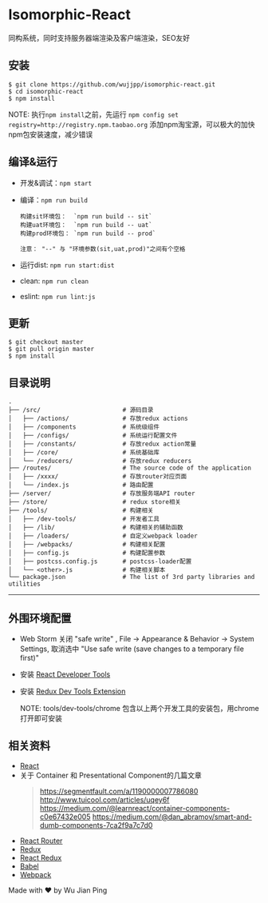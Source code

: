 # Isomorphic-React
同构系统，同时支持服务器端渲染及客户端渲染，SEO友好

## 安装

```shell
$ git clone https://github.com/wujjpp/isomorphic-react.git
$ cd isomorphic-react
$ npm install
```
NOTE: 执行`npm install`之前，先运行 `npm config set registry=http://registry.npm.taobao.org` 添加npm淘宝源，可以极大的加快npm包安装速度，减少错误

## 编译&运行
- 开发&调试：`npm start`
- 编译：`npm run build`

      构建sit环境包：  `npm run build -- sit`
      构建uat环境包：  `npm run build -- uat`
      构建prod环境包： `npm run build -- prod`

      注意： "--" 与 "环境参数(sit,uat,prod)"之间有个空格

- 运行dist: `npm run start:dist`
- clean: `npm run clean`
- eslint: `npm run lint:js`

## 更新
```shell
$ git checkout master
$ git pull origin master
$ npm install
```

## 目录说明
```
.
├── /src/                       # 源码目录
│   ├── /actions/               # 存放redux actions
│   ├── /components             # 系统级组件   
│   ├── /configs/               # 系统运行配置文件
│   ├── /constants/             # 存放redux action常量
│   ├── /core/                  # 系统基础库
│   └── /reducers/              # 存放redux reducers
├── /routes/                    # The source code of the application
│   ├── /xxxx/                  # 存放router对应页面   
│   └── /index.js               # 路由配置
├── /server/                    # 存放服务端API router
├── /store/                     # redux store相关
├── /tools/                     # 构建相关
│   ├── /dev-tools/             # 开发者工具
│   ├── /lib/                   # 构建相关的辅助函数
│   ├── /loaders/               # 自定义webpack loader
│   ├── /webpacks/              # 构建相关配置
│   ├── config.js               # 构建配置参数
│   ├── postcss.config.js       # postcss-loader配置
│   └── <other>.js              # 构建相关脚本
└── package.json                # The list of 3rd party libraries and utilities
```
---

## 外围环境配置
- Web Storm 关闭 "safe write" , File -> Appearance & Behavior -> System Settings, 取消选中 "Use safe write (save changes to a temporary file first)"  
- 安装 [React Developer Tools](https://chrome.google.com/webstore/detail/react-developer-tools/fmkadmapgofadopljbjfkapdkoienihi?utm_source=chrome-app-launcher-info-dialog)
- 安装 [Redux Dev Tools Extension](https://chrome.google.com/webstore/detail/redux-devtools/lmhkpmbekcpmknklioeibfkpmmfibljd?utm_source=chrome-app-launcher-info-dialog)

    NOTE: tools/dev-tools/chrome 包含以上两个开发工具的安装包，用chrome打开即可安装

## 相关资料
- [React](https://facebook.github.io/react/docs/installation.html)
- 关于 Container 和 Presentational Component的几篇文章
   >https://segmentfault.com/a/1190000007786080
   >http://www.tuicool.com/articles/uqey6f
   >https://medium.com/@learnreact/container-components-c0e67432e005
   >https://medium.com/@dan_abramov/smart-and-dumb-components-7ca2f9a7c7d0
- [React Router](https://github.com/ReactTraining/react-router/tree/v3/docs)   
- [Redux](https://github.com/reactjs/redux)
- [React Redux](https://github.com/reactjs/react-redux)
- [Babel](https://babeljs.io/)
- [Webpack](https://webpack.js.org/configuration/)

Made with ♥ by Wu Jian Ping
